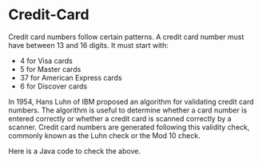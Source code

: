 # Credit-Card

Credit card numbers follow certain patterns. A credit card number must have between 13 and 16 digits. It must start with:
- 4 for Visa cards
- 5 for Master cards
- 37 for American Express cards
- 6 for Discover cards

In 1954, Hans Luhn of IBM proposed an algorithm for validating credit card numbers. The algorithm is useful to determine whether a card number is entered correctly or whether a credit card is scanned correctly by a scanner. Credit card numbers are generated following this validity check, commonly known as the Luhn check or the Mod 10 check.

Here is a Java code to check the above.
